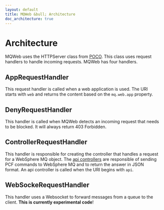 ```yaml
---
layout: default
title: MQWeb &bull; Architecture
doc_architecture: true
---
```

Architecture
============

MQWeb uses the HTTPServer class from [POCO](http://www.pocoproject.org).
This class uses request handlers to handle incoming requests. MQWeb has four
handlers.

## AppRequestHandler

This request handler is called when a web application is used. The URI starts 
with `web` and returns the content based on the `mq.web.app` property.

## DenyRequestHandler

This handler is called when MQWeb detects an incoming request that needs to
be blocked. It will always return 403 Forbidden.

## ControllerRequestHandler

This handler is responsible for creating the controller that handles a request
for a WebSphere MQ object. The [api controllers](/api/index.html) are 
responsible of sending PCF commands to WebSphere MQ and to return the answer in 
JSON format. An api controller is called when the URI begins with `api`.

## WebSockeRequestHandler

This handler uses a Websocket to forward messages from a queue to the client. 
**This is currently experimental code**!